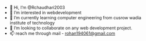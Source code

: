 - 👋 Hi, I’m @Rchaudhari2003
- 👀 I’m interested in webdevelopment
- 🌱 I’m currently learning computer engineering from cusrow wadia institute of technology
- 💞️ I’m looking to collaborate on any web development project.
- 📫 reach me through mail - rohan194061@gmail.com

<!---
Rchaudhari2003/Rchaudhari2003 is a ✨ special ✨ repository because its `README.md` (this file) appears on your GitHub profile.
You can click the Preview link to take a look at your changes.
--->
